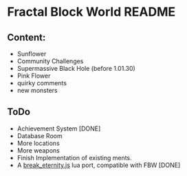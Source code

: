 # Fractal Block World README

## Content:

- Sunflower
- Community Challenges
- Supermassive Black Hole (before 1.01.30)
- Pink Flower
- quirky comments
- new monsters

## ToDo

- Achievement System \[DONE]
- Database Room
- More locations
- More weapons
- Finish Implementation of existing ments.
- A [break_eternity.js](https://github.com/Patashu/break_eternity.js/) lua port, compatible with FBW \[DONE]
